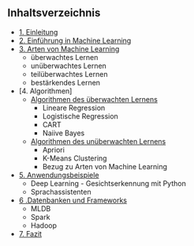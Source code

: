 ## Inhaltsverzeichnis

- [1. Einleitung](Einleitung.md)
- [2. Einführung in Machine Learning](Einfürung.md)
- [3. Arten von Machine Learning](Arten_von_Machine_Learning.md)
  - überwachtes Lernen
  - unüberwachtes Lernen
  - teilüberwachtes Lernen
  - bestärkendes Lernen
- [4. Algorithmen]
  - [Algorithmen des überwachten Lernens](Algorithmen_des_überwachten_Lernens.md)
    - Lineare Regression
    - Logistische Regression
    - CART
    - Naiive Bayes
  - [Algorithmen des unüberwachten Lernens](Algorithmen_des_unüberwachten_Lernens.md)
    - Apriori
    - K-Means Clustering
    - Bezug zu Arten von Machine Learning
- [5. Anwendungsbeispiele](Anwendungsbeispiele.md)
  - Deep Learning - Gesichtserkennung mit Python
  - Sprachassistenten
- [6 .Datenbanken und Frameworks](Datenbanken_und_Frameworks.md) 
  - MLDB
  - Spark 
  - Hadoop
- [7. Fazit](Fazie.md) 
